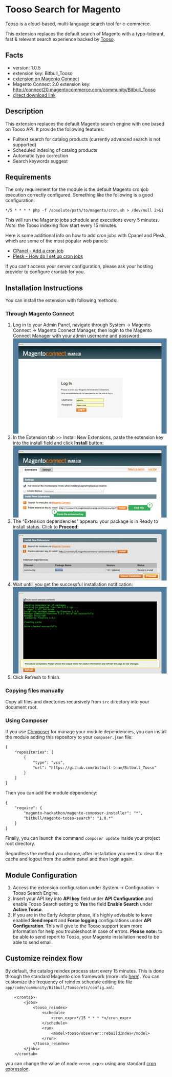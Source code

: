 # Tooso Search for Magento

[Tooso](http://tooso.ai) is a cloud-based, multi-language search tool for e-commerce.

This extension replaces the default search of Magento with a typo-tolerant, fast & relevant search experience backed by [Tooso](http://tooso.ai/Default.aspx).

## Facts

- version: 1.0.5
- extension key: Bitbull_Tooso
- [extension on Magento Connect](https://www.magentocommerce.com/magento-connect/tooso-search-integration.html)
- Magento Connect 2.0 extension key: http://connect20.magentocommerce.com/community/Bitbull_Tooso
- [direct download link](https://connect20.magentocommerce.com/community/Bitbull_Tooso/1.0.5/Bitbull_Tooso-1.0.5.tgz)

## Description

This extension replaces the default Magento search engine with one based on Tooso API.
It provide the following features:

* Fulltext search for catalog products (currently advanced search is not supported)
* Scheduled indexing of catalog products
* Automatic typo correction
* Search keywords suggest

## Requirements

The only requirement for the module is the default Magento cronjob execution correctly configured.
Something like the following is a good configuration:

```
*/5 * * * * php -f /absolute/path/to/magento/cron.sh > /dev/null 2>&1
```

This will run the Magento jobs schedule and executions every 5 minutes. *Note:* the Tooso indexing flow start every 15 minutes.

Here is some additional info on how to add cron jobs with Cpanel and Plesk, which are some of the most popular web panels:

* [CPanel - Add a cron job](https://documentation.cpanel.net/display/ALD/Cron+Jobs#CronJobs-Addacronjob)
* [Plesk - How do I set up cron jobs](https://www.interspire.com/support/kb/questions/382/How+do+I+set+up+CRON+on+my+server+using+Plesk%3F)

If you can't access your server configuration, please ask your hosting provider to configure crontab for you.

## Installation Instructions

You can install the extension with following methods:

### Through Magento Connect

1. Log in to your Admin Panel, navigate through System -> Magento Connect -> Magento Connect Manager, then login to the Magento Connect Manager with your admin username and password:
![Login](./docs/login.jpg)
2. In the Extension tab >> Install New Extensions, paste the extension key into the install field and click **Install** button:
![Installation](./docs/install.jpg)
3. The "Extension dependencies" appears: your package is in Ready to install status. Click to **Proceed**:
![Proceed](./docs/proceed.jpg)
4. Wait untill you get the successful installation notification:
![Complete notification](./docs/complete-notification.jpg)
5. Click Refresh to finish.

### Copying files manually

Copy all files and directories recursively from `src` directory into your document root.

### Using Composer

If you use [Composer](https://getcomposer.org) for manage your module dependencies, you can install the module adding this repository to your `composer.json` file:

```
{
    "repositories": [
        {
            "type": "vcs",
            "url": "https://github.com/bitbull-team/Bitbull_Tooso"
        }
    ]
}
```

Then you can add the module dependency:

```
{
    "require": {
        "magento-hackathon/magento-composer-installer": "*",
        "bitbull/magento-tooso-search": "1.0.*"
    }
}
```

Finally, you can launch the command `composer update` inside your project root directory.

Regardless the method you choose, after installation you need to clear the cache and logout from the admin panel and then login again.

## Module Configuration

1. Access the extension configuration under System -> Configuration -> Tooso Search Engine.
2. Insert your API key into __API key__ field under __API Configuration__ and enable Tooso Search setting to __Yes__ the field __Enable Search__ under __Active Tooso__.
3. If you are in the Early Adopter phase, it's highly advisable to leave enabled __Send report__ and __Force logging__ configurations under __API Configuration__. This will give to the Tooso support team more information for help you troubleshoot in case of errors.
**Please note:** to be able to send report to Tooso, your Magento installation need to be able to send email.

## Customize reindex flow

By default, the catalog reindex process start every 15 minutes. This is done through the standard Magento cron framework (more info [here](http://www.webguys.de/magento-1/tuerchen-08-magento-cron-demystified)).
You can customize the frequency of reindex schedule editing the file `app/code/community/Bitbull/Tooso/etc/config.xml`:

```
    <crontab>
        <jobs>
            <tooso_reindex>
                <schedule>
                    <cron_expr>*/15 * * * *</cron_expr>
                </schedule>
                <run>
                    <model>tooso/observer::rebuildIndex</model>
                </run>
            </tooso_reindex>
        </jobs>
    </crontab>
```

you can change the value of node `<cron_expr>` using any standard [cron expression](https://en.wikipedia.org/wiki/Cron#CRON_expression).
